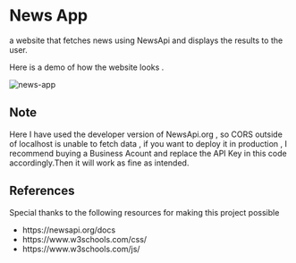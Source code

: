 # News App
a website that fetches news using NewsApi and displays the results to the user. 

Here is a demo of how the website looks .

![news-app](https://github.com/Raktim-Bhuyan/News-App/assets/87324609/6e22f7ac-37c8-443f-b737-a39553da1fb7)

## Note
Here I have used the developer version of NewsApi.org , so CORS outside of localhost is unable to fetch data , if you want to deploy 
it in production , I recommend buying a Business Acount and replace the API Key in this code accordingly.Then it will work as fine as intended.

## References

Special thanks to the following resources for making this project possible
<ul>
  <li>https://newsapi.org/docs</li>
  <li>https://www.w3schools.com/css/</li>
  <li>https://www.w3schools.com/js/</li>
</ul>
